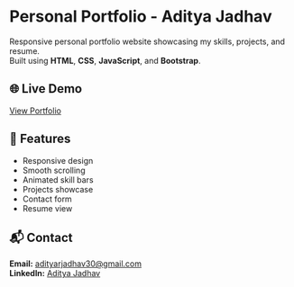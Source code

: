 # Personal Portfolio - Aditya Jadhav

Responsive personal portfolio website showcasing my skills, projects, and resume.  
Built using **HTML**, **CSS**, **JavaScript**, and **Bootstrap**.

## 🌐 Live Demo
[View Portfolio](https://adityajadhav007.netlify.app/)

## 📌 Features
- Responsive design
- Smooth scrolling
- Animated skill bars
- Projects showcase
- Contact form
- Resume view

## 📬 Contact
**Email:** adityarjadhav30@gmail.com  
**LinkedIn:** [Aditya Jadhav](https://www.linkedin.com/in/aditya-jadhav-10a10229)
